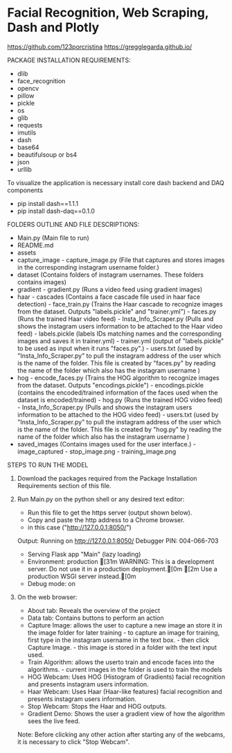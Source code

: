 # Facial Recognition, Web Scraping, Dash and Plotly


https://github.com/123porcristina
https://gregglegarda.github.io/


PACKAGE INSTALLATION REQUIREMENTS:
- dlib
- face_recognition
- opencv
- pillow
- pickle
- os
- glib
- requests
- imutils
- dash
- base64
- beautifulsoup or bs4
- json
- urllib

To visualize the application is necessary install core dash backend and DAQ components
- pip install dash==1.1.1  
- pip install dash-daq==0.1.0 


FOLDERS OUTLINE AND FILE DESCRIPTIONS:

- Main.py (Main file to run)
- README.md
- assets
- capture_image
        - capture_image.py (File that captures and stores images in the corresponding instagram username folder.)
- dataset (Contains folders of instagram usernames. These folders contains images)
- gradient
        - gradient.py (Runs a video feed using gradient images)
- haar
        - cascades (Contains a face cascade file used in haar face detection)
        - face_train.py (Trains the Haar cascade to recognize images from the dataset. Outputs "labels.pickle" and "trainer.yml")
        - faces.py (Runs the trained Haar video feed)
        - Insta_Info_Scraper.py (Pulls and shows the instagram users information to be attached to the Haar video feed)
        - labels.pickle (labels IDs matching names and the corresponding images and saves it in trainer.yml)
        - trainer.yml (output of "labels.pickle" to be used as input when it runs "faces.py".)
        - users.txt (used by "Insta_Info_Scraper.py" to pull the instagram address of the user which is the name of the folder. This file is created by "faces.py" by reading the name of the folder which also has the instagram username )
- hog
        - encode_faces.py (Trains the HOG algorithm to recognize images from the dataset. Outputs "encodings.pickle")
        - encodings.pickle (contains the encoded/trained information of the faces used when the dataset is encoded/trained)
        - hog.py (Runs the trained HOG video feed)
        - Insta_Info_Scraper.py (Pulls and shows the instagram users information to be attached to the HOG video feed)
        - users.txt (used by "Insta_Info_Scraper.py" to pull the instagram address of the user which is the name of the folder. This file is created by "hog.py" by reading the name of the folder which also has the instagram username )
- saved_images (Contains images used for the  user interface.)
        - image_captured
        - stop_image.png
        - training_image.png



STEPS TO RUN THE MODEL

1. Download the packages required from the Package Installation Requirements section of this file.
2. Run Main.py on the python shell or any desired text editor: 
   - Run this file to get the https server (output shown below). 
   - Copy and paste the http address to a Chrome browser.
   - in this case ("http://127.0.0.1:8050/")
   
   Output:
   Running on http://127.0.0.1:8050/
   Debugger PIN: 004-066-703
   * Serving Flask app "Main" (lazy loading)
   * Environment: production
   [31m   WARNING: This is a development server. Do not use it in a production deployment.[0m
   [2m   Use a production WSGI server instead.[0m
   * Debug mode: on

2. On the web browser:
    - About tab: Reveals the overview of the project
    - Data tab: Contains buttons to perform an action
    - Capture Image: allows the user to capture a new image an store it in the image folder for later training
            - to capture an image for training, first type in the instagram username in the text box.
            - then click Capture Image.
            - this image is stored in a folder with the text input used.
    - Train Algorithm: allows the userto train and encode faces into the algorithms.
            - current images in the folder is used to train the models
    - HOG Webcam: Uses HOG (Histogram of Gradients) facial recognition and presents instagram users information.
    - Haar Webcam: Uses Haar (Haar-like features) facial recognition and presents instagram users information.
    - Stop Webcam: Stops the Haar and HOG outputs.
    - Gradient Demo: Shows the user a gradient view of how the algorithm sees the live feed.
    
    Note: Before clicking any other action after starting any of the webcams, it is necessary to click "Stop Webcam".
         

 
 
